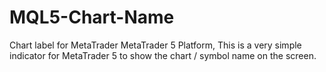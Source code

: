 # MQL5-Chart-Name
Chart label for MetaTrader MetaTrader 5 Platform, 
This is a very simple indicator for MetaTrader 5 to show the chart / symbol name on the screen. 
